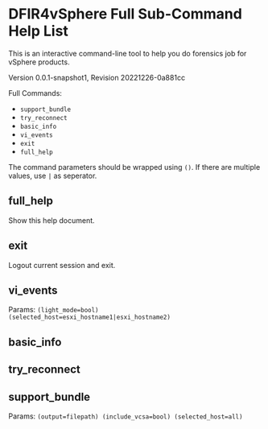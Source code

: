 # DFIR4vSphere Full Sub-Command Help List

This is an interactive command-line tool to help you do forensics job for vSphere products.

Version 0.0.1-snapshot1, Revision 20221226-0a881cc

Full Commands:
- `support_bundle`
- `try_reconnect` 
- `basic_info`
- `vi_events`
- `exit`
- `full_help`

The command parameters should be wrapped using `()`. If there are multiple values, use `|` as seperator.

## full_help

Show this help document.

## exit

Logout current session and exit.

## vi_events

Params: `(light_mode=bool) (selected_host=esxi_hostname1|esxi_hostname2)`


## basic_info



## try_reconnect


## support_bundle

Params: `(output=filepath) (include_vcsa=bool) (selected_host=all)`
